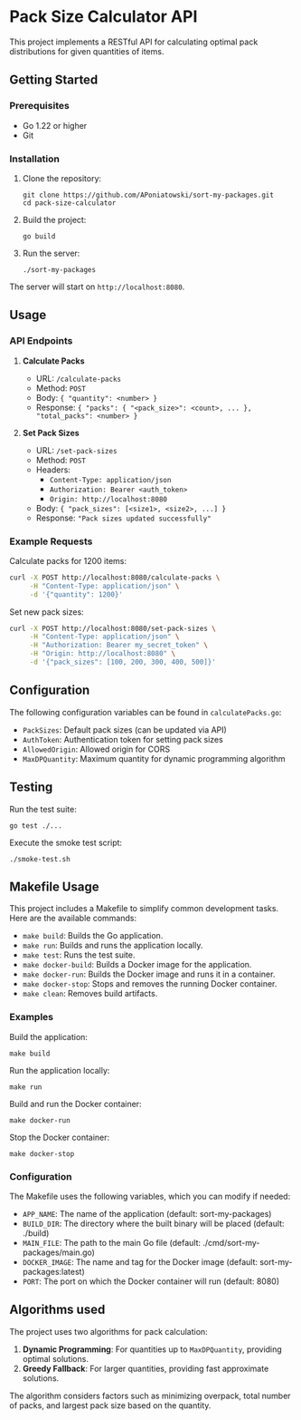 # Pack Size Calculator API

This project implements a RESTful API for calculating optimal pack distributions for given quantities of items.

## Getting Started

### Prerequisites

- Go 1.22 or higher
- Git

### Installation

1. Clone the repository:

   ```
   git clone https://github.com/APoniatowski/sort-my-packages.git
   cd pack-size-calculator
   ```

2. Build the project:

   ```
   go build
   ```

3. Run the server:

   ```
   ./sort-my-packages
   ```

The server will start on `http://localhost:8080`.

## Usage

### API Endpoints

1. **Calculate Packs**
   - URL: `/calculate-packs`
   - Method: `POST`
   - Body: `{ "quantity": <number> }`
   - Response: `{ "packs": { "<pack_size>": <count>, ... }, "total_packs": <number> }`

2. **Set Pack Sizes**
   - URL: `/set-pack-sizes`
   - Method: `POST`
   - Headers:
     - `Content-Type: application/json`
     - `Authorization: Bearer <auth_token>`
     - `Origin: http://localhost:8080`
   - Body: `{ "pack_sizes": [<size1>, <size2>, ...] }`
   - Response: `"Pack sizes updated successfully"`

### Example Requests

Calculate packs for 1200 items:

```bash
curl -X POST http://localhost:8080/calculate-packs \
     -H "Content-Type: application/json" \
     -d '{"quantity": 1200}'
```

Set new pack sizes:

```bash
curl -X POST http://localhost:8080/set-pack-sizes \
     -H "Content-Type: application/json" \
     -H "Authorization: Bearer my_secret_token" \
     -H "Origin: http://localhost:8080" \
     -d '{"pack_sizes": [100, 200, 300, 400, 500]}'
```

## Configuration

The following configuration variables can be found in `calculatePacks.go`:

- `PackSizes`: Default pack sizes (can be updated via API)
- `AuthToken`: Authentication token for setting pack sizes
- `AllowedOrigin`: Allowed origin for CORS
- `MaxDPQuantity`: Maximum quantity for dynamic programming algorithm

## Testing

Run the test suite:

```
go test ./...
```

Execute the smoke test script:

```
./smoke-test.sh
```

## Makefile Usage

This project includes a Makefile to simplify common development tasks. Here are the available commands:

- `make build`: Builds the Go application.
- `make run`: Builds and runs the application locally.
- `make test`: Runs the test suite.
- `make docker-build`: Builds a Docker image for the application.
- `make docker-run`: Builds the Docker image and runs it in a container.
- `make docker-stop`: Stops and removes the running Docker container.
- `make clean`: Removes build artifacts.

### Examples

Build the application:

```
make build
```

Run the application locally:

```
make run
```

Build and run the Docker container:

```
make docker-run
```

Stop the Docker container:

```
make docker-stop
```

### Configuration

The Makefile uses the following variables, which you can modify if needed:

- `APP_NAME`: The name of the application (default: sort-my-packages)
- `BUILD_DIR`: The directory where the built binary will be placed (default: ./build)
- `MAIN_FILE`: The path to the main Go file (default: ./cmd/sort-my-packages/main.go)
- `DOCKER_IMAGE`: The name and tag for the Docker image (default: sort-my-packages:latest)
- `PORT`: The port on which the Docker container will run (default: 8080)

## Algorithms used

The project uses two algorithms for pack calculation:

1. **Dynamic Programming**: For quantities up to `MaxDPQuantity`, providing optimal solutions.
2. **Greedy Fallback**: For larger quantities, providing fast approximate solutions.

The algorithm considers factors such as minimizing overpack, total number of packs, and largest pack size based on the quantity.

